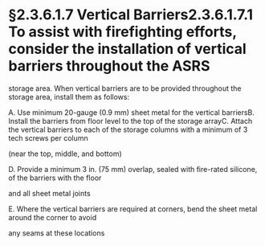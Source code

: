 # §2.3.6.1.7 Vertical Barriers2.3.6.1.7.1 To assist with firefighting efforts, consider the installation of vertical barriers throughout the ASRS



storage area. When vertical barriers are to be provided throughout the storage area, install them as follows:

A. Use minimum 20-gauge (0.9 mm) sheet metal for the vertical barriersB. Install the barriers from floor level to the top of the storage arrayC. Attach the vertical barriers to each of the storage columns with a minimum of 3 tech screws per column

(near the top, middle, and bottom)

D. Provide a minimum 3 in. (75 mm) overlap, sealed with fire-rated silicone, of the barriers with the floor

and all sheet metal joints

E. Where the vertical barriers are required at corners, bend the sheet metal around the corner to avoid

any seams at these locations